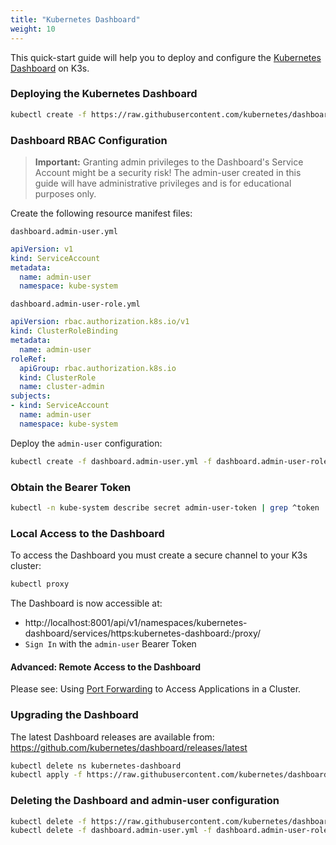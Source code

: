 ```yaml
---
title: "Kubernetes Dashboard"
weight: 10
---
```


This quick-start guide will help you to deploy and configure the [Kubernetes Dashboard](https://kubernetes.io/docs/tasks/access-application-cluster/web-ui-dashboard/) on K3s.

### Deploying the Kubernetes Dashboard

```bash
kubectl create -f https://raw.githubusercontent.com/kubernetes/dashboard/v2.0.0-rc5/aio/deploy/recommended.yaml
```

### Dashboard RBAC Configuration

> **Important:** Granting admin privileges to the Dashboard's Service Account might be a security risk! The admin-user created in this guide will have administrative privileges and is for educational purposes only.

Create the following resource manifest files:

`dashboard.admin-user.yml`
```yaml
apiVersion: v1
kind: ServiceAccount
metadata:
  name: admin-user
  namespace: kube-system
```

`dashboard.admin-user-role.yml`
```yaml
apiVersion: rbac.authorization.k8s.io/v1
kind: ClusterRoleBinding
metadata:
  name: admin-user
roleRef:
  apiGroup: rbac.authorization.k8s.io
  kind: ClusterRole
  name: cluster-admin
subjects:
- kind: ServiceAccount
  name: admin-user
  namespace: kube-system
```

Deploy the `admin-user` configuration:

```bash
kubectl create -f dashboard.admin-user.yml -f dashboard.admin-user-role.yml
```

### Obtain the Bearer Token

```bash
kubectl -n kube-system describe secret admin-user-token | grep ^token
```

### Local Access to the Dashboard

To access the Dashboard you must create a secure channel to your K3s cluster:

```bash
kubectl proxy
```

The Dashboard is now accessible at:

* http://localhost:8001/api/v1/namespaces/kubernetes-dashboard/services/https:kubernetes-dashboard:/proxy/
* `Sign In` with the `admin-user` Bearer Token

#### Advanced: Remote Access to the Dashboard

Please see: Using [Port Forwarding](https://kubernetes.io/docs/tasks/access-application-cluster/port-forward-access-application-cluster/) to Access Applications in a Cluster.

### Upgrading the Dashboard

The latest Dashboard releases are available from: https://github.com/kubernetes/dashboard/releases/latest

```bash
kubectl delete ns kubernetes-dashboard
kubectl apply -f https://raw.githubusercontent.com/kubernetes/dashboard/[...]
```

### Deleting the Dashboard and admin-user configuration

```bash
kubectl delete -f https://raw.githubusercontent.com/kubernetes/dashboard/v2.0.0-rc5/aio/deploy/recommended.yaml
kubectl delete -f dashboard.admin-user.yml -f dashboard.admin-user-role.yml
```
